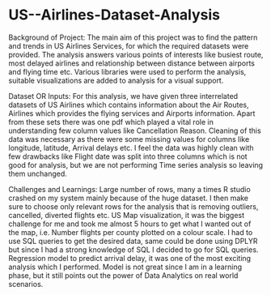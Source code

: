 # US--Airlines-Dataset-Analysis
Background of Project:
The main aim of this project was to find the pattern and trends in US Airlines Services, for which the required datasets were provided. The analysis answers various points of interests like busiest route, most delayed airlines and relationship between distance between airports and flying time etc. Various libraries were used to perform the analysis, suitable visualizations are added to analysis for a visual support.

Dataset OR Inputs:
For this analysis, we have given three interrelated datasets of US Airlines which contains information about the Air Routes, Airlines which provides the flying services and Airports information. Apart from these sets there was one pdf which played a vital role in understanding few column values like Cancellation Reason. Cleaning of this data was necessary as there were some missing values for columns like longitude, latitude, Arrival delays etc. I feel the data was highly clean with few drawbacks like Flight date was split into three columns which is not good for analysis, but we are not performing Time series analysis so leaving them unchanged.

Challenges and Learnings:
Large number of rows, many a times R studio crashed on my system mainly because of the huge dataset. I then make sure to choose only relevant rows for the analysis that is removing outliers, cancelled, diverted flights etc.
US Map visualization, it was the biggest challenge for me and took me almost 5 hours to get what I wanted out of the map, i.e. Number flights per county plotted on a colour scale. I had to use SQL queries to get the desired data, same could be done using DPLYR but since I had a strong knowledge of SQL I decided to go for SQL queries.
Regression model to predict arrival delay, it was one of the most exciting analysis which I performed. Model is not great since I am in a learning phase, but it still points out the power of Data Analytics on real world scenarios. 
